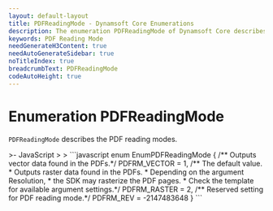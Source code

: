 ```yaml
---
layout: default-layout
title: PDFReadingMode - Dynamsoft Core Enumerations
description: The enumeration PDFReadingMode of Dynamsoft Core describes all available PDF reading modes.
keywords: PDF Reading Mode
needGenerateH3Content: true
needAutoGenerateSidebar: true
noTitleIndex: true
breadcrumbText: PDFReadingMode
codeAutoHeight: true
---
```


# Enumeration PDFReadingMode

`PDFReadingMode` describes the PDF reading modes.

<div class="sample-code-prefix template2"></div>
   >- JavaScript
   >
>
```javascript
enum EnumPDFReadingMode
{
   /** Outputs vector data found in the PDFs.*/
   PDFRM_VECTOR = 1,
   /** The default value.
    * Outputs raster data found in the PDFs.
    * Depending on the argument Resolution, 
    * the SDK may rasterize the PDF pages.
    * Check the template for available argument settings.*/
   PDFRM_RASTER = 2,
   /** Reserved setting for PDF reading mode.*/
   PDFRM_REV = -2147483648
}
```